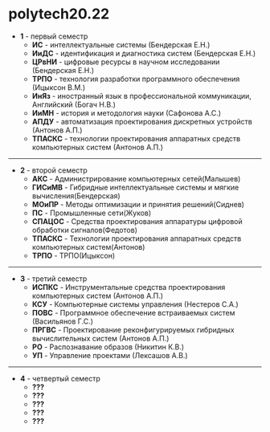 # polytech20.22

* **1** - первый семестр 
  * **ИС** - интеллектуальные системы (Бендерская Е.Н.)
  * **ИиДС** - идентификация и диагностика систем (Бендерская Е.Н.)
  * **ЦРвНИ** - цифровые ресурсы в научном исследовании (Бендерская Е.Н.)
  * **ТРПО** - технология разработки программного обеспечения (Ицыксон В.М.)
  * **ИнЯз** - иностранный язык в профессиональной коммуникации, Английский (Богач Н.В.)
  * **ИиМН** - история и методология науки (Сафонова А.С.)
  * **АПДУ** - автоматизация проектирования дискретных устройств (Антонов А.П.)
  * **ТПАСКС** - технологии проектирования аппаратных средств компьютерных систем (Антонов А.П.)

---

* **2** - второй семестр
  * **АКС** - Администрирование компьютерных сетей(Малышев)
  * **ГИСиМВ** - Гибридные интеллектуальные системы и мягкие вычисления(Бендерская)
  * **МОиПР** - Методы оптимизации и принятия решений(Сиднев)
  * **ПС** - Промышленные сети(Жуков)
  * **СПАЦОС** - Средства проектирования аппаратуры цифровой обработки сигналов(Федотов)
  * **ТПАСКС** - Технологии проектирования аппаратных средств компьютерных систем(Антонов)
  * **ТРПО** - ТРПО(Ицыксон)

---

* **3** - третий семестр
  * **ИСПКС** - Инструментальные средства проектирования компьютерных систем (Антонов А.П.)
  * **КСУ** - Компьютерные системы управления (Нестеров С.А.)
  * **ПОВС** - Программное обеспечение встраиваемых систем (Васильянов Г.С.)
  * **ПРГВС** - Проектирование реконфигурируемых гибридных вычислительных систем (Антонов А.П.)
  * **РО** - Распознавание образов (Никитин К.В.)
  * **УП** - Управление проектами (Лексашов А.В.)

---

* **4** - четвертый семестр
  * **???**
  * **???**
  * **???**
  * **???**
  * **???**


